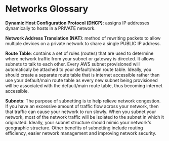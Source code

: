 # Networks Glossary

__Dynamic Host Configuration Protocol (DHCP)__: assigns IP addresses dynamically to hosts in a PRIVATE network.

__Network Address Translation (NAT)__: method of rewriting packets to allow multiple devices on a private network to share a single PUBLIC IP address.

__Route Table__: contains a set of rules (routes) that are used to determine where network traffic from your subnet or gateway is directed. It allows subnets to talk to each other. Every AWS subnet provisioned will automaticaly be attached to your default/main route table. Ideally, you should create a separate route table that is internet accessible rather than use your default/main route table as every new subnet being provisioned will be associated with the default/main route table, thus becoming internet accessible.

__Subnets__: The purpose of subnetting is to help relieve network congestion. If you have an excessive amount of traffic flow across your network, then that traffic can cause your network to run slowly. When you subnet your network, most of the network traffic will be isolated to the subnet in which it originated. Ideally, your subnet structure should mimic your network's geographic structure. Other benefits of subnetting include routing efficiency, easier network management and improving network security.